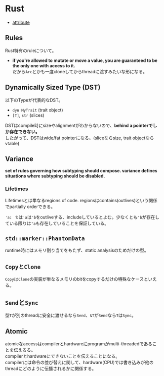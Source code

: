 # Rust

* [attribute](attribute.md)

## Rules

Rust特有のruleについて。

* **if you're allowed to mutate or move a value, you are guaranteed to be the only one with access to it.**  
  だから`Arc`とかも一度cloneしてからthreadに渡すみたいな形になる。

## Dynamically Sized Type (DST)

以下のTypeが代表的なDST。

* `dyn MyTrait` (trait object)
* `[T]`, `str` (slices)

DSTはcompile時にsizeやalignmentがわからないので、**behind a pointerでしか存在できない。**  
したがって、DSTはwide/fat pointerになる。(sliceならsize, trait objectならvtable)

## Variance

**set of rules governing how subtyping should compose. variance defines situations where subtyping should be disabled.**

### Lifetimes

Lifetimesとは単なるregions of code. regionsはcontains(outlives)という関係でpartially orderできる。 

`'a: 'b`は`'a`は`'b`をoutliveする、includeしているとよむ。少なくとも`'b`が存在している限りは`'a`も存在していることを保証している。


## `std::marker::PhantomData`

runtime時にはメモリ割り当てをもたず、static analysisのためだけの型。

## `CopyとClone`

`Copy`は`Clone`の実装が単なるメモリのbitをcopyするだけの特殊なケースといえる。


## `Send`と`Sync`

型`T`が別のthreadに安全に渡せるなら`Send`、`&T`が`Send`なら`T`は`Sync`。

## Atomic

atomicなaccessはcompilerとhardwareにprogramがmulti-threadedであることを伝えるる。  
compilerとhardwareにできないことを伝えることになる。  
compilerには命令の並び替えに関して、hardware(CPU)では書き込みが他のthreadにどのように伝播されるかに関係する。
